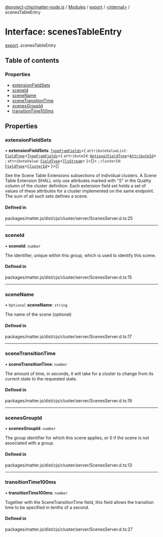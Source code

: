 [@project-chip/matter-node.js](../README.md) / [Modules](../modules.md) / [export](../modules/export.md) / [<internal\>](../modules/export._internal_.md) / scenesTableEntry

# Interface: scenesTableEntry

[export](../modules/export.md).[<internal>](../modules/export._internal_.md).scenesTableEntry

## Table of contents

### Properties

- [extensionFieldSets](export._internal_.scenesTableEntry.md#extensionfieldsets)
- [sceneId](export._internal_.scenesTableEntry.md#sceneid)
- [sceneName](export._internal_.scenesTableEntry.md#scenename)
- [sceneTransitionTime](export._internal_.scenesTableEntry.md#scenetransitiontime)
- [scenesGroupId](export._internal_.scenesTableEntry.md#scenesgroupid)
- [transitionTime100ms](export._internal_.scenesTableEntry.md#transitiontime100ms)

## Properties

### extensionFieldSets

• **extensionFieldSets**: [`TypeFromFields`](../modules/exports_tlv.md#typefromfields)<{ `attributeValueList`: [`FieldType`](exports_tlv.FieldType.md)<[`TypeFromFields`](../modules/exports_tlv.md#typefromfields)<{ `attributeId`: [`OptionalFieldType`](exports_tlv.OptionalFieldType.md)<[`AttributeId`](../modules/exports_datatype.md#attributeid)\> ; `attributeValue`: [`FieldType`](exports_tlv.FieldType.md)<[`TlvStream`](../modules/exports_tlv.md#tlvstream)\>  }\>[]\> ; `clusterId`: [`FieldType`](exports_tlv.FieldType.md)<[`ClusterId`](../modules/exports_datatype.md#clusterid)\>  }\>[]

See the Scene Table Extensions subsections of individual clusters. A Scene Table Extension SHALL only use attributes
marked with "S" in the Quality column of the cluster definition. Each extension field set holds a set of values of
these attributes for a cluster implemented on the same endpoint. The sum of all such sets defines a scene.

#### Defined in

packages/matter.js/dist/cjs/cluster/server/ScenesServer.d.ts:25

___

### sceneId

• **sceneId**: `number`

The identifier, unique within this group, which is used to identify this scene.

#### Defined in

packages/matter.js/dist/cjs/cluster/server/ScenesServer.d.ts:15

___

### sceneName

• `Optional` **sceneName**: `string`

The name of the scene (optional)

#### Defined in

packages/matter.js/dist/cjs/cluster/server/ScenesServer.d.ts:17

___

### sceneTransitionTime

• **sceneTransitionTime**: `number`

The amount of time, in seconds, it will take for a cluster to change from its current state to the requested state.

#### Defined in

packages/matter.js/dist/cjs/cluster/server/ScenesServer.d.ts:19

___

### scenesGroupId

• **scenesGroupId**: `number`

The group identifier for which this scene applies, or 0 if the scene is not associated with a group.

#### Defined in

packages/matter.js/dist/cjs/cluster/server/ScenesServer.d.ts:13

___

### transitionTime100ms

• **transitionTime100ms**: `number`

Together with the SceneTransitionTime field, this field allows the transition time to be specified in tenths of a second.

#### Defined in

packages/matter.js/dist/cjs/cluster/server/ScenesServer.d.ts:27
